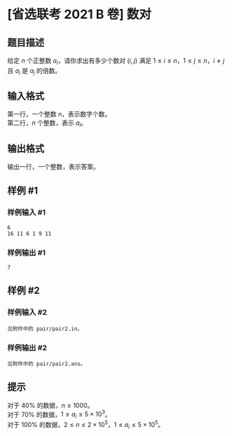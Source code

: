 # [省选联考 2021 B 卷] 数对

## 题目描述

给定 $n$ 个正整数 $a_i$，请你求出有多少个数对 $(i, j)$ 满足 $1 \le i \le n$，$1 \le j \le n$，$i \ne j$ 且 $a_i$ 是 $a_j$ 的倍数。

## 输入格式

第一行，一个整数 $n$，表示数字个数。  
第二行，$n$ 个整数，表示 $a_i$。

## 输出格式

输出一行，一个整数，表示答案。

## 样例 #1

### 样例输入 #1
```
6
16 11 6 1 9 11
```

### 样例输出 #1

```
7
```

## 样例 #2

### 样例输入 #2
```
见附件中的 pair/pair2.in。
```

### 样例输出 #2

```
见附件中的 pair/pair2.ans。
```

## 提示

对于 $40 \%$ 的数据，$n \le 1000$。  
对于 $70 \%$ 的数据，$1 \le a_i \le 5 \times {10}^3$。  
对于 $100 \%$ 的数据，$2 \le n \le 2 \times {10}^5$，$1 \le a_i \le 5 \times {10}^5$。

